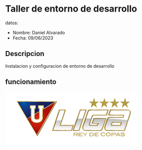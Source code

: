 # Taller de entorno de desarrollo

datos:

- Nombre: Daniel Alvarado
- Fecha: 09/06/2023

## Descripcion


Instalacion y configuracion de entorno de desarrollo

## funcionamiento 
![](img/Logo-LIGA-Blanco.png)




